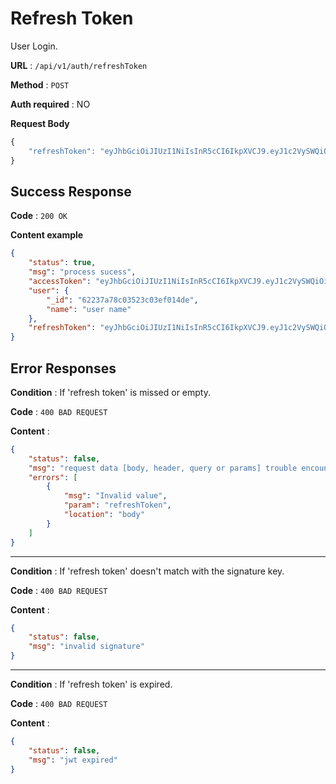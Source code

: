 # Refresh Token

User Login.

**URL** : `/api/v1/auth/refreshToken`

**Method** : `POST`

**Auth required** : NO

**Request Body**
```javascript
{
    "refreshToken": "eyJhbGciOiJIUzI1NiIsInR5cCI6IkpXVCJ9.eyJ1c2VySWQiOiI2MjIzN2E3OGMwMzUyM2MwM2VmMDE0ZGUiLCJpYXQiOjE2NDY0OTk2ODksImV4cCI6MTY0NjUwMzI4OX0.6YNN8aM2GU8_jUMxnKdwbNkum88qhrbYHWc-XlftWRU"
}
```

## Success Response

**Code** : `200 OK`

**Content example**

```json
{
    "status": true,
    "msg": "process sucess",
    "accessToken": "eyJhbGciOiJIUzI1NiIsInR5cCI6IkpXVCJ9.eyJ1c2VySWQiOiI2MjIzN2E3OGMwMzUyM2MwM2VmMDE0ZGUiLCJpYXQiOjE2NDY0OTk3MDAsImV4cCI6MTY0NjQ5OTc2MH0.pmfaumTcfKFP3Lgf82RWpo1Cd6_aAVcfVy9SRHpInxk",
    "user": {
        "_id": "62237a78c03523c03ef014de",
        "name": "user name"
    },
    "refreshToken": "eyJhbGciOiJIUzI1NiIsInR5cCI6IkpXVCJ9.eyJ1c2VySWQiOiI2MjIzN2E3OGMwMzUyM2MwM2VmMDE0ZGUiLCJpYXQiOjE2NDY0OTk3MDAsImV4cCI6MTY0NjUwMzMwMH0.vBC7qlNNtOBUqwb71QIU-_LqfeANRJ9pWGlQYEpFgEo"
}
```

## Error Responses

**Condition** : If 'refresh token' is missed or empty.

**Code** : `400 BAD REQUEST`

**Content** :

```json
{
    "status": false,
    "msg": "request data [body, header, query or params] trouble encountered",
    "errors": [
        {
            "msg": "Invalid value",
            "param": "refreshToken",
            "location": "body"
        }
    ]
}
```

---

**Condition** : If 'refresh token' doesn't match with the signature key.

**Code** : `400 BAD REQUEST`

**Content** :

```json
{
    "status": false,
    "msg": "invalid signature"
}
```

---
**Condition** : If 'refresh token' is expired.

**Code** : `400 BAD REQUEST`

**Content** :

```json
{
    "status": false,
    "msg": "jwt expired"
}
```